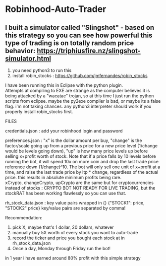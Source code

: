 # Robinhood-Auto-Trader #
I built a simulator called "Slingshot" - based on this strategy so you can see how powerful this type of trading is on totally random price behavior: https://triphiusfire.nz/slingshot-simulator.html
-------------------------------------------------------------------
1. you need python3 to run this
2. install robin_stocks : https://github.com/jmfernandes/robin_stocks

I have been running this in Eclipse with the python plugin.  
Attempts at compiling to EXE are strange as the computer believes it is being attacked by a "wacatac" trojan, so at this time I just run the python scripts from eclipse. maybe the py2exe compiler is bad, or maybe its a false flag.  i'm not taking chances. any python3 interpreter should work if you properly install robin_stocks first.

FILES

credentials.json : add your robinhood login and password

preferences.json : "x" is the dollar amount per buy, "change" is the factor/scale going up from a previous price for a new price level (1/change would be levels going down), "up" is how many price levels up before selling x+profit worth of stock.  Note that if a price falls by 10 levels before running the bot, it will spend 10x on more coin and drop the last trade price reference down (1/change)^10. The bot will only sell one unit of x+profit at a time, and raise the last trade price by ltp * change, regardless of the actual price.  this results in absolute minimum profits being rare.  
xCrypto, changeCrypto, upCrypto are the same but for cryptocurrencies instead of stocks : CRYPTO BOT NOT READY FOR LIVE TRADING, but the stockRAT has been working flawlessly so you can use that.

rh_stock_data.json :
key value pairs wrapped in {}
{"STOCK1": price, "STOCK2" price}
key/value pairs are separated by comma!

Recommendation: 
1. pick X, maybe that's 1 dollar, 20 dollars, whatever
2. manually buy 5X worth of every stock you want to auto-trade
3. record the ticker and price you bought each stock at in rh_stock_data.json
4. Once a day, Monday through Friday run the bot! 

in 1 year i have earned around 80% profit with this simple strategy
